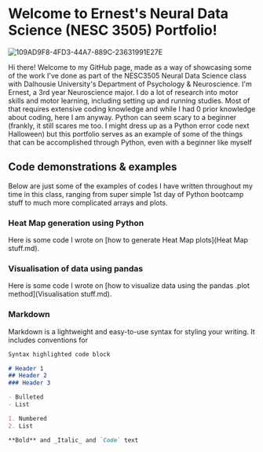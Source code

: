 # Welcome to Ernest's Neural Data Science (NESC 3505) Portfolio!

![109AD9F8-4FD3-44A7-889C-23631991E27E](https://user-images.githubusercontent.com/81998900/142711255-020d704c-5ba2-49d5-9351-98532eaad8fa.JPG)

Hi there! Welcome to my GitHub page, made as a way of showcasing some of the work I've done as part of the NESC3505 Neural Data Science class with Dalhousie University's Department of Psychology & Neuroscience. I'm Ernest, a 3rd year Neuroscience major. I do a lot of research into motor skills and motor learning, including setting up and running studies. Most of that requires extensive coding knowledge and while I had 0 prior knowledge about coding, here I am anyway. Python can seem scary to a beginner (frankly, it still scares me too. I might dress up as a Python error code next Halloween) but this portfolio serves as an example of some of the things that can be accomplished through Python, even with a beginner like myself 

## Code demonstrations & examples
Below are just some of the examples of codes I have written throughout my time in this class, ranging from super simple 1st day of Python bootcamp stuff to much more complicated arrays and plots. 

### Heat Map generation using Python
Here is some code I wrote on [how to generate Heat Map plots](Heat Map stuff.md).

### Visualisation of data using pandas
Here is some code I wrote on [how to visualize data using the pandas .plot method](Visualisation stuff.md).


### Markdown

Markdown is a lightweight and easy-to-use syntax for styling your writing. It includes conventions for

```markdown
Syntax highlighted code block

# Header 1
## Header 2
### Header 3

- Bulleted
- List

1. Numbered
2. List

**Bold** and _Italic_ and `Code` text

